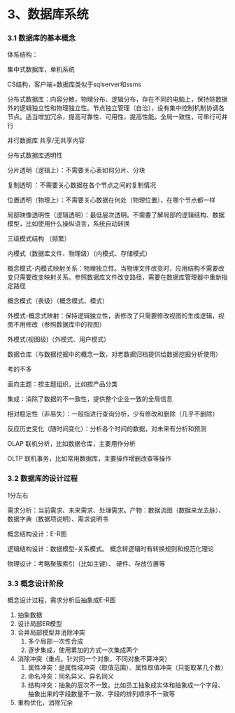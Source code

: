 # 3、数据库系统

### 3.1 数据库的基本概念

体系结构：

集中式数据库，单机系统

CS结构，客户端+数据库类似于sqlserver和ssms

分布式数据库：内容分散，物理分布、逻辑分布，存在不同的电脑上，保持除数据外的逻辑独立性和物理独立性。节点独立管理（自治），设有集中控制机制协调各节点。适当增加冗余，提高可靠性、可用性，提高性能。全局一致性，可串行可并行

并行数据库 共享/无共享内容



分布式数据库透明性

分片透明（逻辑上）：不需要关心表如何分片、分块

复制透明 ：不需要关心数据在各个节点之间的复制情况

位置透明（物理上）：不需要关心数据在何处（物理位置），在哪个节点都一样 

局部映像透明性（逻辑透明）：最低层次透明。不需要了解局部的逻辑结构、数据模型，比如使用什么操纵语言，系统自动转换



三级模式结构 （频繁）

内模式（数据库文件、物理级）（内模式、存储模式）

概念模式-内模式映射关系：物理独立性。当物理文件改变时，应用结构不需要改变只需要改变映射关系。参照数据库文件改变路径，需要在数据库管理器中重新指定路径

概念模式（表级）（概念模式、模式）

外模式-概念式映射：保持逻辑独立性，表修改了只需要修改视图的生成逻辑，视图不用修改（参照数据库中的视图）

外模式(视图级)（外模式、用户模式）





数据仓库（与数据挖掘中的概念一致，对老数据归档提供给数据挖掘分析使用）

考的不多 

面向主题：按主题组织，比如按产品分类

集成：消除了数据的不一致性，提供整个企业一致的全局信息

相对稳定性（非易失）：一般指进行查询分析，少有修改和删除（几乎不删除）

反应历史变化（随时间变化）：分析各个时间的数据，对未来有分析和预测



OLAP 联机分析，比如数据仓库，主要用作分析

OLTP 联机事务，比如常用数据库，主要操作增删改查等操作



### 3.2 数据库的设计过程

1分左右

需求分析：当前需求、未来需求、处理需求。产物：数据流图（数据来龙去脉）、数据字典（数据项说明）、需求说明书

概念结构设计：E-R图

逻辑结构设计：数据模型-关系模式。 概念转逻辑时有转换规则和规范化理论

物理设计：考略聚簇索引（比如主键）、 硬件、存放位置等





### 3.3 概念设计阶段

概念设计过程，需求分析后抽象成E-R图

1. 抽象数据
2. 设计局部ER模型
3. 合并局部模型并消除冲突
   1. 多个局部一次性合成
   2. 逐步集成，使用累加的方式一次集成两个
4. 消除冲突（重点。针对同一个对象，不同对象不算冲突）
   1. 属性冲突：是属性域冲突（取值范围）、属性取值冲突（只能取某几个数）
   2. 命名冲突：同名异义、异名同义
   3. 结构冲突：抽象的层次不一致。比如员工抽象成实体和抽象成一个字段、抽象出来的字段数量不一致、字段的排列顺序不一致等
5. 重构优化，消除冗余























